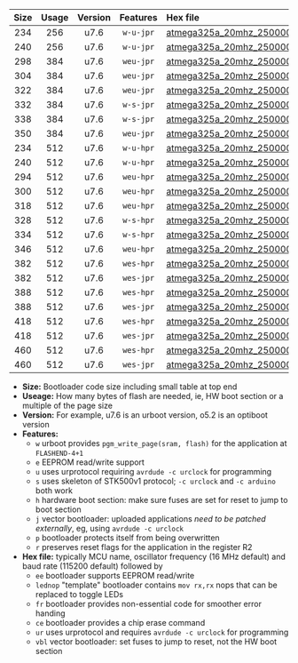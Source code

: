 |Size|Usage|Version|Features|Hex file|
|:-:|:-:|:-:|:-:|:--|
|234|256|u7.6|`w-u-jpr`|[atmega325a_20mhz_250000bps_ur_vbl.hex](https://raw.githubusercontent.com/stefanrueger/urboot/main//atmega325a_20mhz_250000bps_ur_vbl.hex)|
|240|256|u7.6|`w-u-jpr`|[atmega325a_20mhz_250000bps_lednop_ur_vbl.hex](https://raw.githubusercontent.com/stefanrueger/urboot/main//atmega325a_20mhz_250000bps_lednop_ur_vbl.hex)|
|298|384|u7.6|`weu-jpr`|[atmega325a_20mhz_250000bps_ee_ur_vbl.hex](https://raw.githubusercontent.com/stefanrueger/urboot/main//atmega325a_20mhz_250000bps_ee_ur_vbl.hex)|
|304|384|u7.6|`weu-jpr`|[atmega325a_20mhz_250000bps_ee_lednop_ur_vbl.hex](https://raw.githubusercontent.com/stefanrueger/urboot/main//atmega325a_20mhz_250000bps_ee_lednop_ur_vbl.hex)|
|322|384|u7.6|`weu-jpr`|[atmega325a_20mhz_250000bps_ee_lednop_fr_ur_vbl.hex](https://raw.githubusercontent.com/stefanrueger/urboot/main//atmega325a_20mhz_250000bps_ee_lednop_fr_ur_vbl.hex)|
|332|384|u7.6|`w-s-jpr`|[atmega325a_20mhz_250000bps_vbl.hex](https://raw.githubusercontent.com/stefanrueger/urboot/main//atmega325a_20mhz_250000bps_vbl.hex)|
|338|384|u7.6|`w-s-jpr`|[atmega325a_20mhz_250000bps_lednop_vbl.hex](https://raw.githubusercontent.com/stefanrueger/urboot/main//atmega325a_20mhz_250000bps_lednop_vbl.hex)|
|350|384|u7.6|`weu-jpr`|[atmega325a_20mhz_250000bps_ee_lednop_fr_ce_ur_vbl.hex](https://raw.githubusercontent.com/stefanrueger/urboot/main//atmega325a_20mhz_250000bps_ee_lednop_fr_ce_ur_vbl.hex)|
|234|512|u7.6|`w-u-hpr`|[atmega325a_20mhz_250000bps_ur.hex](https://raw.githubusercontent.com/stefanrueger/urboot/main//atmega325a_20mhz_250000bps_ur.hex)|
|240|512|u7.6|`w-u-hpr`|[atmega325a_20mhz_250000bps_lednop_ur.hex](https://raw.githubusercontent.com/stefanrueger/urboot/main//atmega325a_20mhz_250000bps_lednop_ur.hex)|
|294|512|u7.6|`weu-hpr`|[atmega325a_20mhz_250000bps_ee_ur.hex](https://raw.githubusercontent.com/stefanrueger/urboot/main//atmega325a_20mhz_250000bps_ee_ur.hex)|
|300|512|u7.6|`weu-hpr`|[atmega325a_20mhz_250000bps_ee_lednop_ur.hex](https://raw.githubusercontent.com/stefanrueger/urboot/main//atmega325a_20mhz_250000bps_ee_lednop_ur.hex)|
|318|512|u7.6|`weu-hpr`|[atmega325a_20mhz_250000bps_ee_lednop_fr_ur.hex](https://raw.githubusercontent.com/stefanrueger/urboot/main//atmega325a_20mhz_250000bps_ee_lednop_fr_ur.hex)|
|328|512|u7.6|`w-s-hpr`|[atmega325a_20mhz_250000bps.hex](https://raw.githubusercontent.com/stefanrueger/urboot/main//atmega325a_20mhz_250000bps.hex)|
|334|512|u7.6|`w-s-hpr`|[atmega325a_20mhz_250000bps_lednop.hex](https://raw.githubusercontent.com/stefanrueger/urboot/main//atmega325a_20mhz_250000bps_lednop.hex)|
|346|512|u7.6|`weu-hpr`|[atmega325a_20mhz_250000bps_ee_lednop_fr_ce_ur.hex](https://raw.githubusercontent.com/stefanrueger/urboot/main//atmega325a_20mhz_250000bps_ee_lednop_fr_ce_ur.hex)|
|382|512|u7.6|`wes-hpr`|[atmega325a_20mhz_250000bps_ee.hex](https://raw.githubusercontent.com/stefanrueger/urboot/main//atmega325a_20mhz_250000bps_ee.hex)|
|382|512|u7.6|`wes-jpr`|[atmega325a_20mhz_250000bps_ee_vbl.hex](https://raw.githubusercontent.com/stefanrueger/urboot/main//atmega325a_20mhz_250000bps_ee_vbl.hex)|
|388|512|u7.6|`wes-hpr`|[atmega325a_20mhz_250000bps_ee_lednop.hex](https://raw.githubusercontent.com/stefanrueger/urboot/main//atmega325a_20mhz_250000bps_ee_lednop.hex)|
|388|512|u7.6|`wes-jpr`|[atmega325a_20mhz_250000bps_ee_lednop_vbl.hex](https://raw.githubusercontent.com/stefanrueger/urboot/main//atmega325a_20mhz_250000bps_ee_lednop_vbl.hex)|
|418|512|u7.6|`wes-hpr`|[atmega325a_20mhz_250000bps_ee_lednop_fr.hex](https://raw.githubusercontent.com/stefanrueger/urboot/main//atmega325a_20mhz_250000bps_ee_lednop_fr.hex)|
|418|512|u7.6|`wes-jpr`|[atmega325a_20mhz_250000bps_ee_lednop_fr_vbl.hex](https://raw.githubusercontent.com/stefanrueger/urboot/main//atmega325a_20mhz_250000bps_ee_lednop_fr_vbl.hex)|
|460|512|u7.6|`wes-hpr`|[atmega325a_20mhz_250000bps_ee_lednop_fr_ce.hex](https://raw.githubusercontent.com/stefanrueger/urboot/main//atmega325a_20mhz_250000bps_ee_lednop_fr_ce.hex)|
|460|512|u7.6|`wes-jpr`|[atmega325a_20mhz_250000bps_ee_lednop_fr_ce_vbl.hex](https://raw.githubusercontent.com/stefanrueger/urboot/main//atmega325a_20mhz_250000bps_ee_lednop_fr_ce_vbl.hex)|

- **Size:** Bootloader code size including small table at top end
- **Useage:** How many bytes of flash are needed, ie, HW boot section or a multiple of the page size
- **Version:** For example, u7.6 is an urboot version, o5.2 is an optiboot version
- **Features:**
  + `w` urboot provides `pgm_write_page(sram, flash)` for the application at `FLASHEND-4+1`
  + `e` EEPROM read/write support
  + `u` uses urprotocol requiring `avrdude -c urclock` for programming
  + `s` uses skeleton of STK500v1 protocol; `-c urclock` and `-c arduino` both work
  + `h` hardware boot section: make sure fuses are set for reset to jump to boot section
  + `j` vector bootloader: uploaded applications *need to be patched externally*, eg, using `avrdude -c urclock`
  + `p` bootloader protects itself from being overwritten
  + `r` preserves reset flags for the application in the register R2
- **Hex file:** typically MCU name, oscillator frequency (16 MHz default) and baud rate (115200 default) followed by
  + `ee` bootloader supports EEPROM read/write
  + `lednop` "template" bootloader contains `mov rx,rx` nops that can be replaced to toggle LEDs
  + `fr` bootloader provides non-essential code for smoother error handing
  + `ce` bootloader provides a chip erase command
  + `ur` uses urprotocol and requires `avrdude -c urclock` for programming
  + `vbl` vector bootloader: set fuses to jump to reset, not the HW boot section
